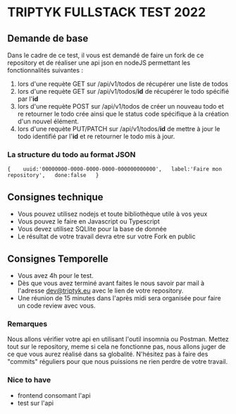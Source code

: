 # TRIPTYK FULLSTACK TEST 2022

## Demande de base
Dans le cadre de ce test, il vous est demandé de faire un fork de ce repository et de réaliser une api json en nodeJS permettant les fonctionnalités suivantes :

1. lors d'une requète GET sur /api/v1/todos de récupérer une liste de todos
2. lors d'une requète GET sur /api/v1/todos/**id** de récupérer le todo spécifié par l'**id**
3. lors d'une requète POST sur /api/v1/todos de créer un nouveau todo et re retourner le todo crée ainsi que le status code spécifique à la création d'un nouvel élément.
4. lors d'une requète PUT/PATCH sur /api/v1/todos/**id** de mettre à jour le todo identifié par l'**id** et re retourner le todo mis à jour.


### La structure du todo au format JSON

`{   
 uuid:'00000000-0000-0000-0000-000000000000',  
    label:'Faire mon repository',  
    done:false  
}`

## Consignes technique

- Vous pouvez utilisez nodejs et toute bibliothèque utile à vos yeux
- Vous pouvez le faire en Javascript ou Typescript
- Vous devez utilisez SQLlite pour la base de donnée
- Le résultat de votre travail devra etre sur votre Fork en public

## Consignes Temporelle

- Vous avez 4h pour le test.
- Dès que vous avez terminé avant faites le nous savoir par mail à l'adresse dev@triptyk.eu avec le lien de votre repository.
- Une réunion de 15 minutes dans l'après midi sera organisée pour faire un code review avec vous.


### Remarques

Nous allons vérifier votre api en utilisant l'outil insomnia ou Postman.
Mettez tout sur le repository, meme si cela ne fonctionne pas, nous allons juger de ce que vous aurez réalisé dans sa globalité.
N'hésitez pas à faire des "commits" réguliers pour que nous puissions ne rien perdre de votre travail.


### Nice to have

- frontend consomant l'api
- test sur l'api
